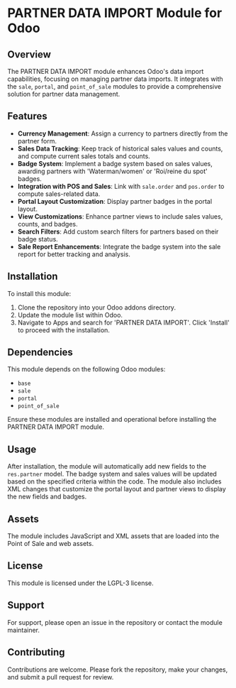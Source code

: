 # PARTNER DATA IMPORT Module for Odoo

## Overview
The PARTNER DATA IMPORT module enhances Odoo's data import capabilities, focusing on managing partner data imports. It integrates with the `sale`, `portal`, and `point_of_sale` modules to provide a comprehensive solution for partner data management.

## Features
- **Currency Management**: Assign a currency to partners directly from the partner form.
- **Sales Data Tracking**: Keep track of historical sales values and counts, and compute current sales totals and counts.
- **Badge System**: Implement a badge system based on sales values, awarding partners with 'Waterman/women' or 'Roi/reine du spot' badges.
- **Integration with POS and Sales**: Link with `sale.order` and `pos.order` to compute sales-related data.
- **Portal Layout Customization**: Display partner badges in the portal layout.
- **View Customizations**: Enhance partner views to include sales values, counts, and badges.
- **Search Filters**: Add custom search filters for partners based on their badge status.
- **Sale Report Enhancements**: Integrate the badge system into the sale report for better tracking and analysis.

## Installation
To install this module:
1. Clone the repository into your Odoo addons directory.
2. Update the module list within Odoo.
3. Navigate to Apps and search for 'PARTNER DATA IMPORT'. Click 'Install' to proceed with the installation.

## Dependencies
This module depends on the following Odoo modules:
- `base`
- `sale`
- `portal`
- `point_of_sale`

Ensure these modules are installed and operational before installing the PARTNER DATA IMPORT module.

## Usage
After installation, the module will automatically add new fields to the `res.partner` model. The badge system and sales values will be updated based on the specified criteria within the code. The module also includes XML changes that customize the portal layout and partner views to display the new fields and badges.

## Assets
The module includes JavaScript and XML assets that are loaded into the Point of Sale and web assets.

## License
This module is licensed under the LGPL-3 license.

## Support
For support, please open an issue in the repository or contact the module maintainer.

## Contributing
Contributions are welcome. Please fork the repository, make your changes, and submit a pull request for review.

